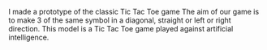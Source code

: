 I made a prototype of the classic Tic Tac Toe game
The aim of our game is to make 3 of the same symbol in a diagonal, straight or left or right direction. This model is a Tic Tac Toe game played against artificial intelligence.
